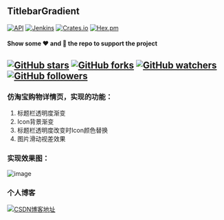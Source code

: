 ## TitlebarGradient
[![API](https://img.shields.io/badge/API-9%2B-brightgreen.svg)](https://android-arsenal.com/api?level=9) 
[![Jenkins](https://img.shields.io/jenkins/s/https/jenkins.qa.ubuntu.com/view/Precise/view/All%20Precise/job/precise-desktop-amd64_default.svg)](https://github.com/xiaosong520/TitlebarGradient.git)
[![Crates.io](https://img.shields.io/badge/download-3M-brightgreen.svg)](https://github.com/xiaosong520/TitlebarGradient/archive/master.zip)
[![Hex.pm](https://img.shields.io/hexpm/l/plug.svg)]()

#### Show some :heart: and :stars: the repo to support the project

[![GitHub stars](https://img.shields.io/github/stars/xiaosong520/TitlebarGradient.svg?style=social)](https://github.com/xiaosong520/TitlebarGradient/stargazers) [![GitHub forks](https://img.shields.io/github/forks/xiaosong520/TitlebarGradient.svg?style=social)](https://github.com/xiaosong520/TitlebarGradient/network) [![GitHub watchers](https://img.shields.io/github/watchers/xiaosong520/TitlebarGradient.svg?style=social)](https://github.com/xiaosong520/TitlebarGradient/watchers) [![GitHub followers](https://img.shields.io/github/followers/xiaosong520.svg?style=social)](https://github.com/xiaosong520/followers) 
---

### 仿淘宝购物详情页，实现的功能：
1. 标题栏透明度渐变
2. Icon背景渐变
3. 标题栏透明度改变时Icon颜色替换
4. 图片滑动视差效果

### 实现效果图：
![image](https://github.com/xiaosong520/TitlebarGradient/blob/master/preview/preview.gif)


### 个人博客
[![CSDN博客地址](https://img.shields.io/badge/CSDN%E5%8D%9A%E5%AE%A2%E5%9C%B0%E5%9D%80-http%3A%2F%2Fblog.csdn.net-red.svg?style=plastic)](http://blog.csdn.net/qq_22393017/article/details/54602925)


